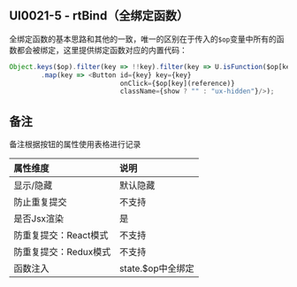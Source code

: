 ## UI0021-5 - rtBind（全绑定函数）

全绑定函数的基本思路和其他的一致，唯一的区别在于传入的`$op`变量中所有的函数都会被绑定，这里提供绑定函数对应的内置代码：

```js
Object.keys($op).filter(key => !!key).filter(key => U.isFunction($op[key]))
        .map(key => <Button id={key} key={key}
                            onClick={$op[key](reference)}
                            className={show ? "" : "ux-hidden"}/>);
```

## 备注

备注根据按钮的属性使用表格进行记录

| 属性维度 | 说明 |
| :--- | :--- |
| 显示/隐藏 | 默认隐藏 |
| 防止重复提交 | 不支持 |
| 是否Jsx渲染 | 是 |
| 防重复提交：React模式 | 不支持 |
| 防重复提交：Redux模式 | 不支持 |
| 函数注入 | state.$op中全绑定 |



